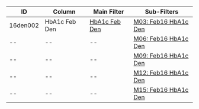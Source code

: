 ID | Column | Main Filter | Sub-Filters | 
-- | ------ | -------| -----------|
16den002| HbA1c Feb Den | [HbA1c Feb Den](https://github.com/johnnybender/adastandards2017/blob/master/recommendations/rec001.md) | [M03: Feb16 HbA1c Den](https://github.com/johnnybender/adastandards2017/blob/master/recommendations/rec001.md)
-- | --| --|[M06: Feb16 HbA1c Den](https://github.com/johnnybender/adastandards2017/blob/master/recommendations/rec001.md)|
-- | --| --|[M09: Feb16 HbA1c Den](https://github.com/johnnybender/adastandards2017/blob/master/recommendations/rec001.md)|
-- | --| --|[M12: Feb16 HbA1c Den](https://github.com/johnnybender/adastandards2017/blob/master/recommendations/rec001.md)|
-- | --| --|[M15: Feb16 HbA1c Den](https://github.com/johnnybender/adastandards2017/blob/master/recommendations/rec001.md)|
